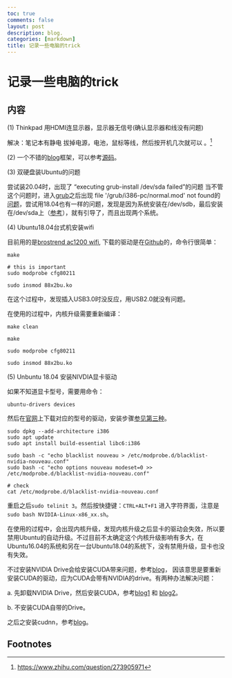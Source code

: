 ```yaml
---
toc: true
comments: false
layout: post
description: blog.
categories: [markdown]
title: 记录一些电脑的trick
---
```

# 记录一些电脑的trick

## 内容
(1) Thinkpad 用HDMI连显示器，显示器无信号(确认显示器和线没有问题)

解决：笔记本有静电
拔掉电源，电池，鼠标等线，然后按开机几次就可以 。[^1]

(2) 一个不错的[blog](https://jhermann.github.io/blog/)框架，可以参考[源码](https://github.com/jhermann/blog)。

(3) 双硬盘装Ubuntu的问题

尝试装20.04时，出现了 “executing grub-install /dev/sda failed”的问题
当不管这个问题时，进入[grub](https://blog.csdn.net/C_chuxin/article/details/82812955)之后出现 file '/grub/i386-pc/normal.mod' not found的[问题](https://askubuntu.com/questions/266429/error-file-grub-i386-pc-normal-mod-not-found)，尝试用18.04也有一样的问题，发现是因为系统安装在/dev/sdb，最后安装在/dev/sda上（[参考](https://askubuntu.com/questions/459620/unable-to-install-grub-in-dev-sda-when-installing-grub)），就有引导了，而且出现两个系统。

(4) Ubuntu18.04台式机安装wifi

目前用的是[brostrend ac1200 wifi](https://www.amazon.fr/dp/B07FCNP2VL/ref=pe_27091421_487052621_TE_item), 下载的驱动是在[Github](https://github.com/cilynx/rtl88x2bu)的，命令行很简单：

```
make

# this is important
sudo modprobe cfg80211

sudo insmod 88x2bu.ko
```

在这个过程中，发现插入USB3.0时没反应，用USB2.0就没有问题。

在使用的过程中，内核升级需要重新编译：

```
make clean 

make

sudo modprobe cfg80211

sudo insmod 88x2bu.ko
```

(5) Unbuntu 18.04 安装NIVDIA显卡驱动

如果不知道显卡型号，需要用命令：

```
ubuntu-drivers devices
```

然后在[官网](https://www.nvidia.cn/Download/index.aspx?lang=cn)上下载对应的型号的驱动，安装步骤[参见第三种](https://zhuanlan.zhihu.com/p/59618999)。

```
sudo dpkg --add-architecture i386
sudo apt update
sudo apt install build-essential libc6:i386

sudo bash -c "echo blacklist nouveau > /etc/modprobe.d/blacklist-nvidia-nouveau.conf"
sudo bash -c "echo options nouveau modeset=0 >> /etc/modprobe.d/blacklist-nvidia-nouveau.conf"

# check
cat /etc/modprobe.d/blacklist-nvidia-nouveau.conf
```

重启之后`sudo telinit 3`。然后按快捷键：`CTRL+ALT+F1` 进入字符界面，注意是`sudo bash NVIDIA-Linux-x86_xx.sh`。

在使用的过程中，会出现内核升级，发现内核升级之后显卡的驱动会失效，所以要禁用Ubuntu的自动升级。不过目前不太确定这个内核升级影响有多大，在Ubuntu16.04的系统和另在一台Ubuntu18.04的系统下，没有禁用升级，显卡也没有失效。

不过安装NVIDIA Drive会给安装CUDA带来问题，参考[blog](https://forums.developer.nvidia.com/t/nvdia-smi-show-cuda-version-but-nvcc-not-found/67311/3)， 因该意思是要重新安装CUDA的驱动，应为CUDA会带有NVIDIA的drive。有两种办法解决问题：

a. 先卸载NVIDIA Drive，然后安装CUDA，参考[blog1](https://pianshen.com/article/69862015604/) 和 [blog2](https://www.jianshu.com/p/ba6beab8ad7f)。

b. 不安装CUDA自带的Drive。

之后之安装cudnn，参考[blog](https://blog.csdn.net/qq_33200967/article/details/80689543)。

## Footnotes


[^1]: https://www.zhihu.com/question/273905971
